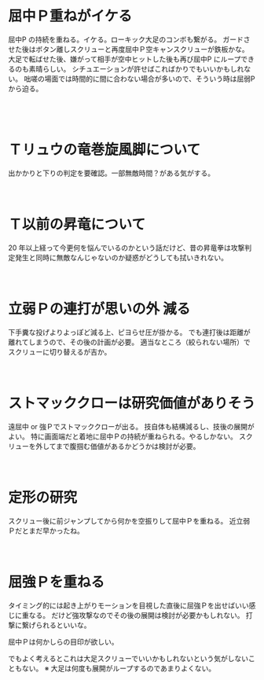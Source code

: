 # 屈中Ｐ重ねがイケる

屈中P の持続を重ねる。イケる。ローキック大足のコンボも繋がる。
ガードさせた後はボタン離しスクリューと再度屈中Ｐ空キャンスクリューが鉄板かな。
大足で転ばせた後、嫌がって相手が空中ヒットした後も再び屈中P にループできるのも素晴らしい。
シチュエーションが許せばこればかりでもいいかもしれない。
咄嗟の場面では時間的に間に合わない場合が多いので、そういう時は屈弱P から迫る。

　  
　  

# Ｔリュウの竜巻旋風脚について

出かかりと下りの判定を要確認。一部無敵時間？がある気がする。

　  
　  

# Ｔ以前の昇竜について

20 年以上経って今更何を悩んでいるのかという話だけど、昔の昇竜拳は攻撃判定発生と同時に無敵なんじゃないのか疑惑がどうしても拭いきれない。

　  
　  

# 立弱Ｐの連打が思いの外 減る

下手糞な投げよりよっぽど減る上、ピヨらせ圧が掛かる。
でも連打後は距離が離れてしまうので、その後の計画が必要。
適当なところ（絞られない場所）でスクリューに切り替えるが吉か。

　  
　  

# ストマッククローは研究価値がありそう

遠屈中 or 強Ｐでストマッククローが出る。
技自体も結構減るし、技後の展開がよい。
特に画面端だと着地に屈中Ｐの持続が重ねられる。やるしかない。
スクリューを外してまで腹掴む価値があるかどうかは検討が必要。

　  
　  

# 定形の研究

スクリュー後に前ジャンプしてから何かを空振りして屈中Ｐを重ねる。
近立弱Ｐだとまだ早かったね。

　  
　  

# 屈強Ｐを重ねる

タイミング的には起き上がりモーションを目視した直後に屈強Ｐを出せばいい感じに重なる。
だけど強攻撃なのでその後の展開は検討が必要かもしれない。
打撃に繋げられるといいな。

屈中Ｐは何かしらの目印が欲しい。

でもよく考えるとこれは大足スクリューでいいかもしれないという気がしないこともない。
※ 大足は何度も展開がループするのであまりよくない。
